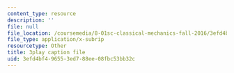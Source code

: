 ```yaml
---
content_type: resource
description: ''
file: null
file_location: /coursemedia/8-01sc-classical-mechanics-fall-2016/3efd4bf496553ed788ee08fbc53bb32c_cMu0hsvgkGk.srt
file_type: application/x-subrip
resourcetype: Other
title: 3play caption file
uid: 3efd4bf4-9655-3ed7-88ee-08fbc53bb32c
---
```

